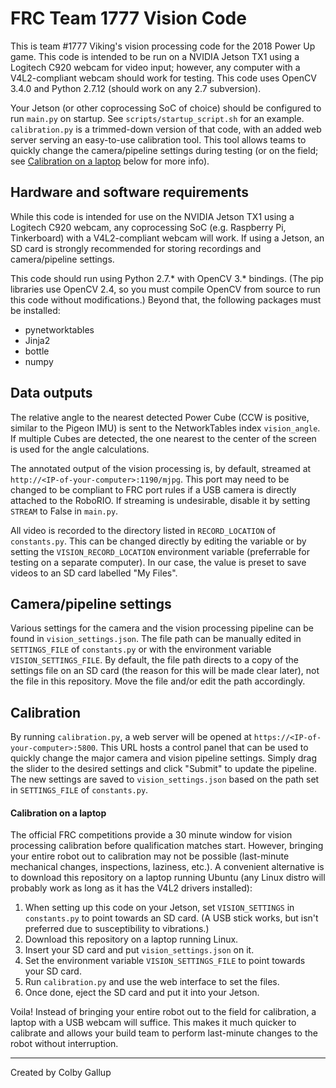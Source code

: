 # FRC Team 1777 Vision Code

This is team #1777 Viking's vision processing code for the 2018 Power Up game. This code is intended to be run on a NVIDIA Jetson TX1 using a Logitech C920 webcam for video input; however, any computer with a V4L2-compliant webcam should work for testing. This code uses OpenCV 3.4.0 and Python 2.7.12 (should work on any 2.7 subversion).

Your Jetson (or other coprocessing SoC of choice) should be configured to run `main.py` on startup. See `scripts/startup_script.sh` for an example. `calibration.py` is a trimmed-down version of that code, with an added web server serving an easy-to-use calibration tool. This tool allows teams to quickly change the camera/pipeline settings during testing (or on the field; see [Calibration on a laptop](#calibration-on-a-laptop) below for more info).


## Hardware and software requirements

While this code is intended for use on the NVIDIA Jetson TX1 using a Logitech C920 webcam, any coprocessing SoC (e.g. Raspberry Pi, Tinkerboard) with a V4L2-compliant webcam will work. If using a Jetson, an SD card is strongly recommended for storing recordings and camera/pipeline settings.

This code should run using Python 2.7.* with OpenCV 3.* bindings. (The pip libraries use OpenCV 2.4, so you must compile OpenCV from source to run this code without modifications.) Beyond that, the following packages must be installed:

- pynetworktables
- Jinja2
- bottle
- numpy


## Data outputs

The relative angle to the nearest detected Power Cube (CCW is positive, similar to the Pigeon IMU) is sent to the NetworkTables index `vision_angle`. If multiple Cubes are detected, the one nearest to the center of the screen is used for the angle calculations.

The annotated output of the vision processing is, by default, streamed at `http://<IP-of-your-computer>:1190/mjpg`. This port may need to be changed to be compliant to FRC port rules if a USB camera is directly attached to the RoboRIO. If streaming is undesirable, disable it by setting `STREAM` to False in `main.py`.

All video is recorded to the directory listed in `RECORD_LOCATION` of `constants.py`. This can be changed directly by editing the variable or by setting the `VISION_RECORD_LOCATION` environment variable (preferrable for testing on a separate computer). In our case, the value is preset to save videos to an SD card labelled "My Files".


## Camera/pipeline settings

Various settings for the camera and the vision processing pipeline can be found in `vision_settings.json`. The file path can be manually edited in `SETTINGS_FILE` of `constants.py` or with the environment variable `VISION_SETTINGS_FILE`. By default, the file path directs to a copy of the settings file on an SD card (the reason for this will be made clear later), not the file in this repository. Move the file and/or edit the path accordingly.


## Calibration

By running `calibration.py`, a web server will be opened at `https://<IP-of-your-computer>:5800`. This URL hosts a control panel that can be used to quickly change the major camera and vision pipeline settings. Simply drag the slider to the desired settings and click "Submit" to update the pipeline. The new settings are saved to `vision_settings.json` based on the path set in `SETTINGS_FILE` of `constants.py`.

#### Calibration on a laptop

The official FRC competitions provide a 30 minute window for vision processing calibration before qualification matches start. However, bringing your entire robot out to calibration may not be possible (last-minute mechanical changes, inspections, laziness, etc.). A convenient alternative is to download this repository on a laptop running Ubuntu (any Linux distro will probably work as long as it has the V4L2 drivers installed):

1. When setting up this code on your Jetson, set `VISION_SETTINGS` in `constants.py` to point towards an SD card. (A USB stick works, but isn't preferred due to susceptibility to vibrations.)
2. Download this repository on a laptop running Linux.
3. Insert your SD card and put `vision_settings.json` on it.
4. Set the environment variable `VISION_SETTINGS_FILE` to point towards your SD card.
5. Run `calibration.py` and use the web interface to set the files.
6. Once done, eject the SD card and put it into your Jetson.

Voila! Instead of bringing your entire robot out to the field for calibration, a laptop with a USB webcam will suffice. This makes it much quicker to calibrate and allows your build team to perform last-minute changes to the robot without interruption.

---

Created by Colby Gallup
